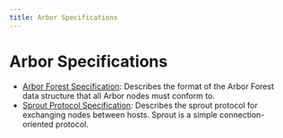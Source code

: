 ```yaml
---
title: Arbor Specifications
---
```


# Arbor Specifications

- [Arbor Forest Specification](Specifications/forest.md): Describes the format of
  the Arbor Forest data structure that all Arbor nodes must conform
  to.
- [Sprout Protocol Specification](Specifications/sprout.md): Describes the sprout
  protocol for exchanging nodes between hosts. Sprout is a simple
  connection-oriented protocol.
